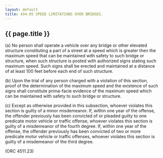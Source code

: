 ```yaml
---
layout: default 
title: 434.05 SPEED LIMITATIONS OVER BRIDGES.
---
```


{{ page.title }}
----------------

​(a) No person shall operate a vehicle over any bridge or other elevated
structure constituting a part of a street at a speed which is greater
then the maximum speed that can be maintained with safety to such bridge
or structure, when such structure is posted with authorized signs
stating such maximum speed. Such signs shall be erected and maintained
at a distance of at least 100 feet before each end of such structure.

​(b) Upon the trial of any person charged with a violation of this
section, proof of the determination of the maximum speed and the
existence of such signs shall constitute prima-facie evidence of the
maximum speed which can be maintained with safety to such bridge or
structure.

​(c) Except as otherwise provided in this subsection, whoever violates
this section is guilty of a minor misdemeanor. If, within one year of
the offense, the offender previously has been convicted of or pleaded
guilty to one predicate motor vehicle or traffic offense, whoever
violates this section is guilty of a misdemeanor of the fourth degree.
If, within one year of the offense, the offender previously has been
convicted of two or more predicate motor vehicle or traffic offenses,
whoever violates this section is guilty of a misdemeanor of the third
degree.

(ORC 4511.23)

